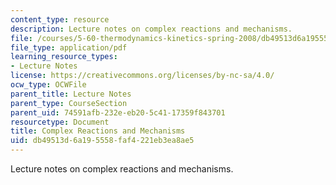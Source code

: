 ```yaml
---
content_type: resource
description: Lecture notes on complex reactions and mechanisms.
file: /courses/5-60-thermodynamics-kinetics-spring-2008/db49513d6a195558faf4221eb3ea8ae5_lec_30.pdf
file_type: application/pdf
learning_resource_types:
- Lecture Notes
license: https://creativecommons.org/licenses/by-nc-sa/4.0/
ocw_type: OCWFile
parent_title: Lecture Notes
parent_type: CourseSection
parent_uid: 74591afb-232e-eb20-5c41-17359f843701
resourcetype: Document
title: Complex Reactions and Mechanisms
uid: db49513d-6a19-5558-faf4-221eb3ea8ae5
---
```

Lecture notes on complex reactions and mechanisms.